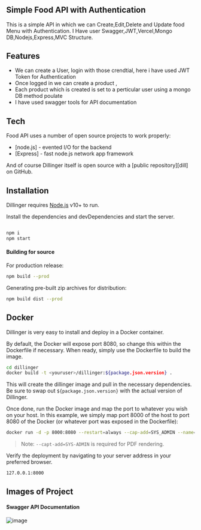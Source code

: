 #
## Simple Food API with Authentication


This is a simple API in which we can Create,Edit,Delete and Update food Menu with Authentication. I Have user Swagger,JWT,Vercel,Mongo DB,Nodejs,Express,MVC Structure.



## Features

- We can create a User, login with those crendtial, here i have used JWT Token for Authentication
- Once logged in we can create a product , 
- Each product which is created is set to a perticular user using a mongo DB method poulate
- I have used swagger tools for API documentation 


## Tech

Food API uses a number of open source projects to work properly:

- [node.js] - evented I/O for the backend
- [Express] - fast node.js network app framework 

And of course Dillinger itself is open source with a [public repository][dill]
 on GitHub.

## Installation

Dillinger requires [Node.js](https://nodejs.org/) v10+ to run.

Install the dependencies and devDependencies and start the server.

```sh

npm i
npm start
```



#### Building for source

For production release:

```sh
npm build --prod
```

Generating pre-built zip archives for distribution:

```sh
npm build dist --prod
```

## Docker

Dillinger is very easy to install and deploy in a Docker container.

By default, the Docker will expose port 8080, so change this within the
Dockerfile if necessary. When ready, simply use the Dockerfile to
build the image.

```sh
cd dillinger
docker build -t <youruser>/dillinger:${package.json.version} .
```

This will create the dillinger image and pull in the necessary dependencies.
Be sure to swap out `${package.json.version}` with the actual
version of Dillinger.

Once done, run the Docker image and map the port to whatever you wish on
your host. In this example, we simply map port 8000 of the host to
port 8080 of the Docker (or whatever port was exposed in the Dockerfile):

```sh
docker run -d -p 8000:8080 --restart=always --cap-add=SYS_ADMIN --name=dillinger <youruser>/dillinger:${package.json.version}
```

> Note: `--capt-add=SYS-ADMIN` is required for PDF rendering.

Verify the deployment by navigating to your server address in
your preferred browser.

```sh
127.0.0.1:8000
```

   [PlGd]: <https://github.com/joemccann/dillinger/tree/master/plugins/googledrive/README.md>
   [PlOd]: <https://github.com/joemccann/dillinger/tree/master/plugins/onedrive/README.md>
   [PlMe]: <https://github.com/joemccann/dillinger/tree/master/plugins/medium/README.md>
   [PlGa]: <https://github.com/RahulHP/dillinger/blob/master/plugins/googleanalytics/README.md>
## Images of Project
#### Swagger API Documentation
![image](https://github.com/jmPramod/Nodejs-API/assets/107529743/fab472d1-ec90-4083-b1a9-2f88efa5d305)
